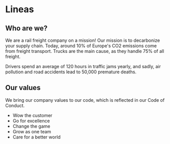 # Lineas

## Who are we?
We are a rail freight company on a mission!
Our mission is to decarbonize your supply chain. Today, around 10% of Europe's CO2 emissions come from freight transport. Trucks are the main cause, as they handle 75% of all freight.

Drivers spend an average of 120 hours in traffic jams yearly, and sadly, air pollution and road accidents lead to 50,000 premature deaths.

## Our values
We bring our company values to our code, which is reflected in our Code of Conduct.

- Wow the customer
- Go for excellence
- Change the game
- Grow as one team
- Care for a better world
